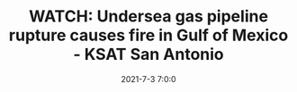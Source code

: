 ---
"title": "WATCH: Undersea gas pipeline rupture causes fire in Gulf of Mexico - KSAT San Antonio"
"date": "2021-7-3 7:0:0"
"feed_name": "GOOGLENEWSDRILLING"
"feed_website": "https://news.google.com/search?q=drilling%2Bincident&hl=en-US&gl=US&ceid=US:en"
"feed_rss": "https://news.google.com/rss/search?q=drilling%2Bincident&hl=en-US&gl=US&ceid=US:en"
"link": "https://www.ksat.com/business/2021/07/03/watch-undersea-gas-pipeline-rupture-causes-fire-in-gulf-of-mexico/"
"file": "_posts/2021-1-1-69dd66ddddc29fb566b668d86c1a719870c05a5c.md"
"accident": "1"
"drilling": "1"
---